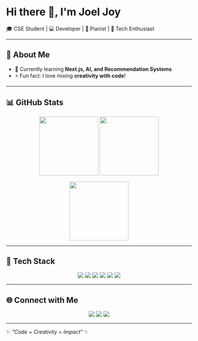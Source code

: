 # Hi there 👋, I'm Joel Joy  

🎓 CSE Student | 💻 Developer | 🎹 Pianist | 🚀 Tech Enthusiast  

---

## 🌟 About Me
- 🌱 Currently learning **Next.js, AI, and Recommendation Systems**  
- ⚡ Fun fact: I love mixing **creativity with code**!  

---

## 📊 GitHub Stats  

<p align="center">
  <img src="https://github-readme-stats.vercel.app/api?username=Joeljoy1237&show_icons=true&theme=tokyonight" height="160"/>
  <img src="https://github-readme-stats.vercel.app/api/top-langs/?username=Joeljoy1237&layout=compact&theme=tokyonight" height="160"/>
</p>  

<p align="center">
  <img src="https://streak-stats.demolab.com/?user=Joeljoy1237&theme=tokyonight&border_radius=10" height="160"/>
</p>

---

## 🚀 Tech Stack
<p align="center">
  <img src="https://img.shields.io/badge/Code-JavaScript-yellow?logo=javascript" />
  <img src="https://img.shields.io/badge/Code-Typescript-blue?logo=typescript" />
  <img src="https://img.shields.io/badge/Framework-React-61DAFB?logo=react" />
  <img src="https://img.shields.io/badge/Framework-Next.js-black?logo=next.js" />
  <img src="https://img.shields.io/badge/Database-PostgreSQL-316192?logo=postgresql" />
  <img src="https://img.shields.io/badge/Tools-Docker-blue?logo=docker" />
</p>  

---

## 🌐 Connect with Me
<p align="center">
  <a href="mailto:joel@example.com"><img src="https://img.shields.io/badge/Email-D14836?logo=gmail&logoColor=white" /></a>
  <a href="https://linkedin.com/in/yourprofile"><img src="https://img.shields.io/badge/LinkedIn-0077B5?logo=linkedin&logoColor=white" /></a>
  <a href="https://github.com/Joeljoy1237"><img src="https://img.shields.io/badge/GitHub-100000?logo=github&logoColor=white" /></a>
</p>  

---

✨ *"Code + Creativity = Impact"* ✨  
